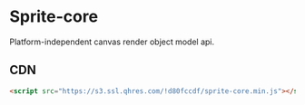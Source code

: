 # Sprite-core

Platform-independent canvas render object model api.

## CDN

```html
<script src="https://s3.ssl.qhres.com/!d80fccdf/sprite-core.min.js"></script>
```
